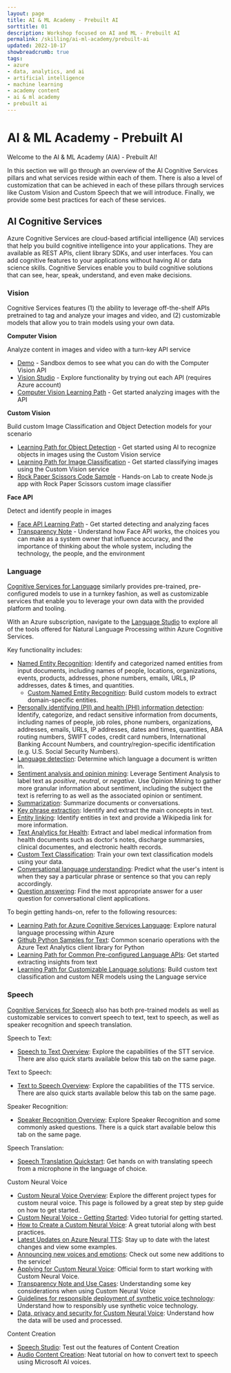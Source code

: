 ```yaml
---
layout: page
title: AI & ML Academy - Prebuilt AI
sorttitle: 01
description: Workshop focused on AI and ML - Prebuilt AI
permalink: /skilling/ai-ml-academy/prebuilt-ai
updated: 2022-10-17
showbreadcrumb: true
tags: 
- azure
- data, analytics, and ai
- artificial intelligence
- machine learning
- academy content
- ai & ml academy
- prebuilt ai
---
```


# AI & ML Academy - Prebuilt AI

Welcome to the AI & ML Academy (AIA) - Prebuilt AI!

In this section we will go through an overview of the AI Cognitive Services pillars and what services reside within each of them. There is also a level of customization that can be achieved in each of these pillars through services like Custom Vision and Custom Speech that we will introduce.  Finally, we provide some best practices for each of these services.

## AI Cognitive Services

Azure Cognitive Services are cloud-based artificial intelligence (AI) services that help you build cognitive intelligence into your applications. They are available as REST APIs, client library SDKs, and user interfaces. You can add cognitive features to your applications without having AI or data science skills. Cognitive Services enable you to build cognitive solutions that can see, hear, speak, understand, and even make decisions.

<!--
```html
<!DOCTYPE html>
<html>
  <style>
    body {
        block {
      display: inline-block;
      width: 200px;
      height: 200px;
      background-color: lightgray;
        }
      container  {
  text-align: center;
    }
    }
  </style>
  <body>
    <pre>
      <div class="container">
          <div class="block"></div>
          <div class="block"></div>
          <div class="block"></div>
          <div class="block"></div>
      </div>
    </pre>
  </body>
</html>

```
-->
### Vision 

Cognitive Services features (1) the ability to leverage off-the-shelf APIs pretrained to tag and analyze your images and video, and (2) customizable models that allow you to train models using your own data.  

**Computer Vision**

Analyze content in images and video with a turn-key API service
- [Demo](https://aidemos.microsoft.com/computer-vision) - Sandbox demos to see what you can do with the Computer Vision API
-	[Vision Studio](https://portal.vision.cognitive.azure.com/gallery/featured) - Explore functionality by trying out each API (requires Azure account)
- [Computer Vision Learning Path](https://docs.microsoft.com/en-us/learn/paths/explore-computer-vision-microsoft-azure/) - Get started analyzing images with the API

**Custom Vision**

Build custom Image Classification and Object Detection models for your scenario
- [Learning Path for Object Detection](https://docs.microsoft.com/en-us/learn/modules/train-custom-vision-ai/) - Get started using AI to recognize objects in images using the Custom Vision service
- [Learning Path for Image Classification](https://docs.microsoft.com/en-us/learn/modules/classify-images-custom-vision/) - Get started classifying images using the Custom Vision service
- [Rock Paper Scissors Code Sample](https://github.com/azure-samples/rock-paper-scissors-customvision/tree/master/) - Hands-on Lab to create Node.js app with Rock Paper Scissors custom image classifier

**Face API**

Detect and identify people in images
- [Face API Learning Path](https://docs.microsoft.com/en-us/learn/modules/detect-analyze-faces/) - Get started detecting and analyzing faces 
- [Transparency Note](https://azure.microsoft.com/mediahandler/files/resourcefiles/transparency-note-azure-cognitive-services-face-api/Face%20API%20Transparency%20Note%20(March%202019).pdf) - Understand how Face API works, the choices you can make as a system owner that influence accuracy, and the importance of thinking about the whole system, including the technology, the people, and the environment

### Language

[Cognitive Services for Language](https://docs.microsoft.com/en-us/azure/cognitive-services/language-service/overview) similarly provides pre-trained, pre-configured models to use in a turnkey fashion, as well as customizable services that enable you to leverage your own data with the provided platform and tooling.

With an Azure subscription, navigate to the [Language Studio](https://language.cognitive.azure.com/) to explore all of the tools offered for Natural Language Processing within Azure Cognitive Services.

Key functionality includes:
* [Named Entity Recognition](https://docs.microsoft.com/en-us/azure/cognitive-services/language-service/named-entity-recognition/concepts/named-entity-categories): Identify and categorized named entities from input documents, including names of people, locations, organizations, events, products, addresses, phone numbers, emails, URLs, IP addresses, dates & times, and quantities.
    * [Custom Named Entity Recognition](https://docs.microsoft.com/en-us/azure/cognitive-services/language-service/custom-named-entity-recognition/overview): Build custom models to extract domain-specific entities.
* [Personally identifying (PII) and health (PHI) information detection](https://docs.microsoft.com/en-us/azure/cognitive-services/language-service/personally-identifiable-information/concepts/entity-categories): Identify, categorize, and redact sensitive information from documents, including names of people, job roles, phone numbers, organizations, addresses, emails, URLs, IP addresses, dates and times, quantities, ABA routing numbers, SWIFT codes, credit card numbers, International Banking Account Numbers, and country/region-specific identification (e.g. U.S. Social Security Numbers).
* [Language detection](https://docs.microsoft.com/en-us/azure/cognitive-services/language-service/language-detection/overview): Determine which language a document is written in.
* [Sentiment analysis and opinion mining](https://docs.microsoft.com/en-us/azure/cognitive-services/language-service/sentiment-opinion-mining/how-to/call-api?source=recommendations): Leverage Sentiment Analysis to label text as *positive*, *neutral*, or *negative*.  Use Opinion Mining to gather more granular information about sentiment, including the subject the text is referring to as well as the associated opinion or sentiment.  
* [Summarization](https://docs.microsoft.com/en-us/azure/cognitive-services/language-service/summarization/overview?tabs=document-summarization): Summarize documents or conversations.
* [Key phrase extraction](https://docs.microsoft.com/en-us/azure/cognitive-services/language-service/key-phrase-extraction/overview): Identify and extract the main concepts in text.
* [Entity linking](https://docs.microsoft.com/en-us/azure/cognitive-services/language-service/entity-linking/overview): Identify entities in text and provide a Wikipedia link for more information.
* [Text Analytics for Health](https://docs.microsoft.com/en-us/azure/cognitive-services/language-service/text-analytics-for-health/overview?tabs=ner): Extract and label medical information from health documents such as doctor's notes, discharge summarsies, clinical documentes, and electronic health records.  
* [Custom Text Classification](https://docs.microsoft.com/en-us/azure/cognitive-services/language-service/custom-text-classification/overview): Train your own text classification models using your data.
* [Conversational language understanding](https://docs.microsoft.com/en-us/azure/cognitive-services/language-service/conversational-language-understanding/overview): Predict what the user's intent is when they say a particular phrase or sentence so that you can reply accordingly.
* [Question answering](https://docs.microsoft.com/en-us/azure/cognitive-services/language-service/question-answering/overview): Find the most appropriate answer for a user question for conversational client applications.

To begin getting hands-on, refer to the following resources:
* [Learning Path for Azure Cognitive Services Language](https://docs.microsoft.com/en-us/training/paths/explore-natural-language-processing/): Explore natural language processing within Azure
* [Github Python Samples for Text](https://github.com/Azure/azure-sdk-for-python/tree/main/sdk/textanalytics/azure-ai-textanalytics/samples): Common scenario operations with the Azure Text Analytics client library for Python
* [Learning Path for Common Pre-configured Language APIs](https://docs.microsoft.com/en-us/training/modules/extract-insights-text-with-text-analytics-service/): Get started extracting insights from text
* [Learning Path for Customizable Language solutions](https://docs.microsoft.com/en-us/training/paths/build-custom-text-analytics/): Build custom text classification and custom NER models using the Language service

### Speech

[Cognitive Services for Speech](https://learn.microsoft.com/en-us/azure/cognitive-services/speech-service/) also has both pre-trained models as well as customizable services to convert speech to text, text to speech, as well as speaker recognition and speech translation.

Speech to Text:
* [Speech to Text Overview](https://learn.microsoft.com/en-us/azure/cognitive-services/speech-service/speech-to-text): Explore the capabilities of the STT service. There are also quick starts available below this tab on the same page.

Text to Speech:
* [Text to Speech Overview](https://learn.microsoft.com/en-us/azure/cognitive-services/speech-service/text-to-speech): Explore the capabilities of the TTS service. There are also quick starts available below this tab on the same page.

Speaker Recognition:
* [Speaker Recognition Overview](https://learn.microsoft.com/en-us/azure/cognitive-services/speech-service/speaker-recognition-overview): Explore Speaker Recognition and some commonly asked questions. There is a quick start available below this tab on the same page.

Speech Translation:
* [Speech Translation Quickstart](https://learn.microsoft.com/en-us/azure/cognitive-services/speech-service/get-started-speech-translation?tabs=terminal&pivots=programming-language-csharp): Get hands on with translating speech from a microphone in the language of choice.

Custom Neural Voice
* [Custom Neural Voice Overview](https://learn.microsoft.com/en-us/azure/cognitive-services/speech-service/custom-neural-voice): Explore the different project types for custom neural voice. This page is followed by a great step by step guide on how to get started.
* [Custom Neural Voice - Getting Started](https://www.youtube.com/watch?v=di3vKMhyLaY): Video tutorial for getting started.
* [How to Create a Custom Neural Voice](https://techcommunity.microsoft.com/t5/ai-cognitive-services-blog/how-to-create-a-custom-neural-voice/ba-p/3028275): A great tutorial along with best practices.
* [Latest Updates on Azure Neural TTS](https://techcommunity.microsoft.com/t5/ai-cognitive-services-blog/latest-updates-on-azure-neural-tts-new-voices-for-casual/ba-p/2761278): Stay up to date with the latest changes and view some examples.
* [Announcing new voices and emotions](https://azure.microsoft.com/en-us/blog/announcing-new-voices-and-emotions-to-azure-neural-text-to-speech/): Check out some new additions to the service!
* [Applying for Custom Neural Voice](https://learn.microsoft.com/en-us/shows/azure-videos/applying-for-custom-neural-voice): Official form to start working with Custom Neural Voice.
* [Transparency Note and Use Cases](https://learn.microsoft.com/en-us/legal/cognitive-services/speech-service/custom-neural-voice/transparency-note-custom-neural-voice?context=%2Fazure%2Fcognitive-services%2Fspeech-service%2Fcontext%2Fcontext): Understanding some key considerations when using Custom Neural Voice
* [Guidelines for responsible deployment of synthetic voice technology](https://learn.microsoft.com/en-us/legal/cognitive-services/speech-service/custom-neural-voice/concepts-guidelines-responsible-deployment-synthetic): Understand how to responsibly use synthetic voice technology.
* [Data, privacy and security for Custom Neural Voice](https://learn.microsoft.com/en-us/legal/cognitive-services/speech-service/custom-neural-voice/data-privacy-security-custom-neural-voice?context=%2Fazure%2Fcognitive-services%2Fspeech-service%2Fcontext%2Fcontext): Understand how the data will be used and processed.

Content Creation
* [Speech Studio](https://speech.microsoft.com/audiocontentcreation?msclkid=68f18c52c10711ec8b45f75fc0c21c62): Test out the features of Content Creation
* [Audio Content Creation](https://www.youtube.com/watch?v=ygApYuOOG6w&t=173s): Neat tutorial on how to convert text to speech using Microsoft AI voices.
